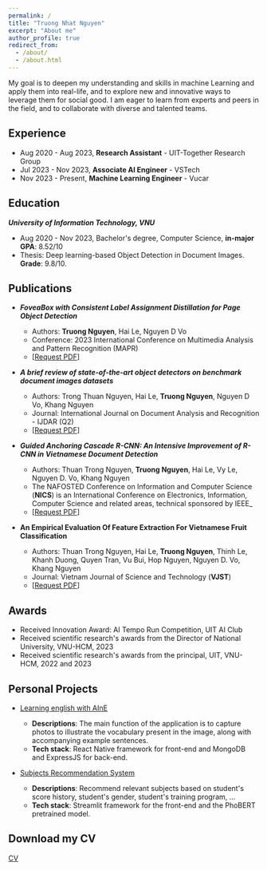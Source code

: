 ```yaml
---
permalink: /
title: "Truong Nhat Nguyen"
excerpt: "About me"
author_profile: true
redirect_from:
  - /about/
  - /about.html
---
```


My goal is to deepen my understanding and skills in machine Learning and apply them into real-life, and to explore new and innovative ways to leverage them for social good. I am eager to learn from experts and peers in the field, and to collaborate with diverse and talented teams.

## <a name="exp"></a> Experience

- Aug 2020 - Aug 2023, **Research Assistant** - UIT-Together Research Group
- Jul 2023 - Nov 2023, **Associate AI Engineer** - VSTech
- Nov 2023 - Present, **Machine Learning Engineer** - Vucar

## <a name="edu"></a> Education

**_University of Information Technology, VNU_**<br/>

- Aug 2020 - Nov 2023, Bachelor's degree, Computer Science, **in-major GPA**: 8.52/10
- Thesis: Deep learning-based Object Detection in Document Images. **Grade**: 9.8/10.

## <a name="publication"></a> Publications

- **_FoveaBox with Consistent Label Assignment Distillation for Page Object Detection_**<br/>

  - Authors: **Truong Nguyen**, Hai Le, Nguyen D Vo<br/>
  - Conference: 2023 International Conference on Multimedia Analysis and Pattern Recognition (MAPR)<br/>
  - [[Request PDF](https://ieeexplore.ieee.org/abstract/document/10288889)]

- **_A brief review of state-of-the-art object detectors on benchmark document images datasets_**<br/>

  - Authors: Trong Thuan Nguyen, Hai Le, **Truong Nguyen**, Nguyen D Vo, Khang Nguyen<br/>
  - Journal: International Journal on Document Analysis and Recognition - IJDAR (Q2)<br/>
  - [[Request PDF](https://link.springer.com/article/10.1007/s10032-023-00431-0)]

- **_Guided Anchoring Cascade R-CNN: An Intensive Improvement of R-CNN in Vietnamese Document Detection_**<br/>

  - Authors: Thuan Trong Nguyen, **Truong Nguyen**, Hai Le, Vy Le, Nguyen D. Vo, Khang Nguyen<br/>
  - The NAFOSTED Conference on Information and Computer Science (**NICS**) is an International Conference on Electronics, Information, Computer Science and related areas, technical sponsored by IEEE\_<br/>
  - [[Request PDF](https://ieeexplore.ieee.org/document/9701510)]

- **An Empirical Evaluation Of Feature Extraction For Vietnamese Fruit Classification**<br/>
  - Authors: Thuan Trong Nguyen, Hai Le, **Truong Nguyen**, Thinh Le, Khanh Duong, Quyen Tran, Vu Bui, Hop Nguyen, Nguyen D. Vo, Khang Nguyen<br/>
  - Journal: Vietnam Journal of Science and Technology (**VJST**)<br/>
  - [[Request PDF](https://vjs.ac.vn/index.php/jst/article/view/16299)]

## <a name="award"></a> Awards

- Received Innovation Award: AI Tempo Run Competition, UIT AI Club
- Received scientific research's awards from the Director of National University, VNU-HCM, 2023
- Received scientific research's awards from the principal, UIT, VNU-HCM, 2022 and 2023

## <a name="projects"></a> Personal Projects

- [Learning english with AInE](https://github.com/truong11062002/Learning-English-with-AInE)

  - **Descriptions**: The main function of the application is to capture photos to illustrate the vocabulary present in the image, along with accompanying example sentences.
  - **Tech stack**: React Native framework for front-end and MongoDB and ExpressJS for back-end.

- [Subjects Recommendation System](https://github.com/truong11062002/UIT-subjects-recommendation-system)
  - **Descriptions**: Recommend relevant subjects based on student's score history, student's gender, student's training program, ...
  - **Tech stack**: Streamlit framework for the front-end and the PhoBERT pretrained model.

## <a name="cv"></a> Download my CV

[CV](https://drive.google.com/file/d/1ZQaKv229UaYYfGIiplW4gYVxXPFXndkV/view?usp=sharing)

